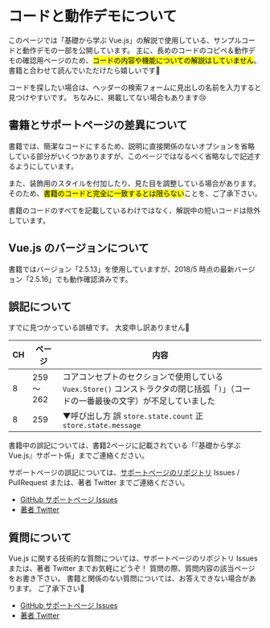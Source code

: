 
# コードと動作デモについて

このページでは「基礎から学ぶ Vue.js」の解説で使用している、サンプルコードと動作デモの一部を公開しています。
主に、長めのコードのコピペ＆動作デモの確認用ページのため、<mark>コードの内容や機能についての解説はしていません</mark>。
書籍と合わせて読んでいただけたら嬉しいです🐹

コードを探したい場合は、ヘッダーの検索フォームに見出しの名前を入力すると見つけやすいです。
ちなみに、掲載してない場合もあります😢

## 書籍とサポートページの差異について

書籍では、簡潔なコードにするため、説明に直接関係のないオプションを省略している部分がいくつかありますが、このページではなるべく省略なしで記述するようにしています。

また、装飾用のスタイルを付加したり、見た目を調整している場合があります。
そのため、<mark>書籍のコードと完全に一致するとは限らない</mark>ことを、ご了承下さい。

書籍のコードのすべてを記載しているわけではなく、解説中の短いコードは除外しています。

## Vue.js のバージョンについて

書籍ではバージョン「2.5.13」を使用していますが、2018/5 時点の最新バージョン「2.5.16」でも動作確認済みです。

## 誤記について

すでに見つかっている誤植です。
大変申し訳ありません🙇‍

<table class="missprint">
  <thead><tr><th class="h-ch">CH</th><th class="h-page">ページ</th><th class="h-comment">内容</th></tr></thead>
  <tbody>
  <tr>
    <td>8</td>
    <td>259～262</td>
    <td>コアコンセプトのセクションで使用している <code>Vuex.Store()</code> コンストラクタの閉じ括弧「<code>)</code>」（コードの一番最後の文字）が不足していました</td>
  </tr>
  <tr>
    <td>8</td>
    <td>259</td>
    <td>▼呼び出し方 誤 <code>store.state.count</code> 正 <code>store.state.message</code></td>
  </tr>
  </tbody>
</table>

書籍中の誤記については、書籍2ページに記載されている「『基礎から学ぶ Vue.js』サポート係」までご連絡ください。

サポートページの誤記については、[サポートページのリポジトリ](https://github.com/mio3io/cr-vue) Issues / PullRequest または、著者 Twitter までご連絡ください。

- [GitHub サポートページ Issues](https://github.com/mio3io/cr-vue/issues)
- [著者 Twitter](https://twitter.com/mio3io)

## 質問について

Vue.js に関する技術的な質問については、サポートページのリポジトリ Issues または、著者 Twitter までお気軽にどうぞ！
質問の際、質問内容の該当ページをお書き下さい。
書籍と関係のない質問については、お答えできない場合があります。
ご了承下さい🙏

- [GitHub サポートページ Issues](https://github.com/mio3io/cr-vue/issues)
- [著者 Twitter](https://twitter.com/mio3io)
